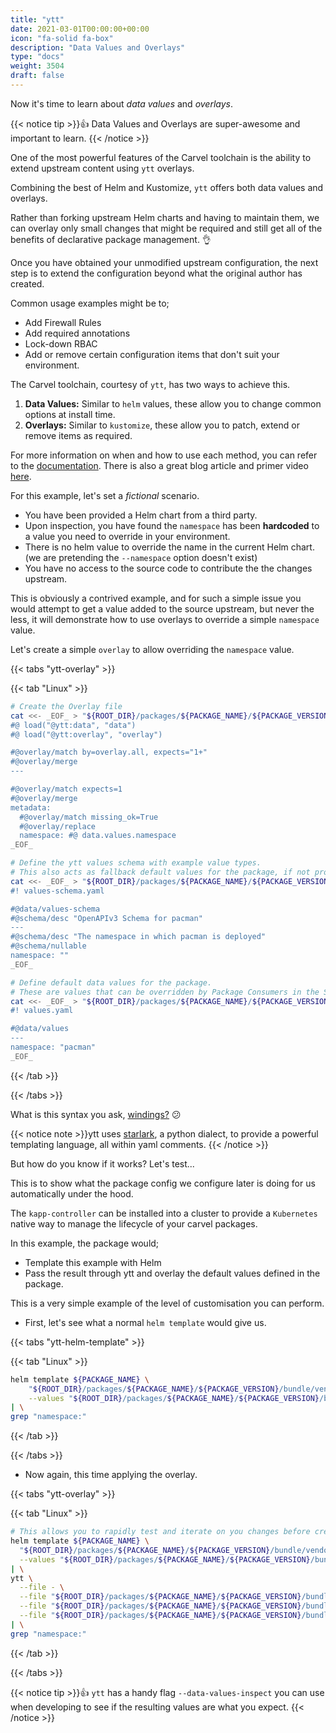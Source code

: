 ```yaml
---
title: "ytt"
date: 2021-03-01T00:00:00+00:00
icon: "fa-solid fa-box"
description: "Data Values and Overlays"
type: "docs"
weight: 3504
draft: false
---
```


Now it's time to learn about _data values_ and _overlays_.

{{< notice tip >}}👍 Data Values and Overlays are super-awesome and important to learn.
{{< /notice >}}

One of the most powerful features of the Carvel toolchain is the ability to extend upstream content using `ytt` overlays.

Combining the best of Helm and Kustomize, `ytt` offers both data values and overlays.

Rather than forking upstream Helm charts and having to maintain them, we can overlay only small changes that might be required and still get all of the benefits of declarative package management. :ok_hand:

Once you have obtained your unmodified upstream configuration, the next step is to extend the configuration beyond what the original author has created.

Common usage examples might be to;

- Add Firewall Rules
- Add required annotations
- Lock-down RBAC
- Add or remove certain configuration items that don't suit your environment.

The Carvel toolchain, courtesy of `ytt`, has two ways to achieve this.

1. **Data Values:** Similar to `helm` values, these allow you to change common options at install time.
1. **Overlays:** Similar to `kustomize`, these allow you to patch, extend or remove items as required.

For more information on when and how to use each method, you can refer to the [documentation](https://carvel.dev/ytt/docs/develop/data-values-vs-overlays/). There is also a great blog article and primer video [here](https://carvel.dev/blog/primer-on-ytt-overlays/).

For this example, let's set a _fictional_ scenario.

- You have been provided a Helm chart from a third party.
- Upon inspection, you have found the `namespace` has been **hardcoded** to a value you need to override in your environment.
- There is no helm value to override the name in the current Helm chart. (we are pretending the `--namespace` option doesn't exist)
- You have no access to the source code to contribute the the changes upstream.

This is obviously a contrived example, and for such a simple issue you would attempt to get a value added to the source upstream, but never the less, it will demonstrate how to use overlays to override a simple `namespace` value.

Let's create a simple `overlay` to allow overriding the `namespace` value.

{{< tabs "ytt-overlay" >}}

{{< tab "Linux" >}}

```bash
# Create the Overlay file
cat <<- _EOF_ > "${ROOT_DIR}/packages/${PACKAGE_NAME}/${PACKAGE_VERSION}/bundle/ytt/overlays/replace-namespace.yaml"
#@ load("@ytt:data", "data")
#@ load("@ytt:overlay", "overlay")

#@overlay/match by=overlay.all, expects="1+"
#@overlay/merge
---

#@overlay/match expects=1
#@overlay/merge
metadata:
  #@overlay/match missing_ok=True
  #@overlay/replace
  namespace: #@ data.values.namespace
_EOF_

# Define the ytt values schema with example value types.
# This also acts as fallback default values for the package, if not provided in values.yaml
cat <<- _EOF_ > "${ROOT_DIR}/packages/${PACKAGE_NAME}/${PACKAGE_VERSION}/bundle/ytt/values-schema.yaml"
#! values-schema.yaml

#@data/values-schema
#@schema/desc "OpenAPIv3 Schema for pacman"
---
#@schema/desc "The namespace in which pacman is deployed"
#@schema/nullable
namespace: ""
_EOF_

# Define default data values for the package.
# These are values that can be overridden by Package Consumers in the Secret config at install time.
cat <<- _EOF_ > "${ROOT_DIR}/packages/${PACKAGE_NAME}/${PACKAGE_VERSION}/bundle/ytt/values.yaml"
#! values.yaml

#@data/values
---
namespace: "pacman"
_EOF_
```

{{< /tab >}}

{{< /tabs >}}

What is this syntax you ask, [windings?](https://en.wikipedia.org/wiki/Wingdings) :confused:

{{< notice note >}}ytt uses [starlark](https://github.com/bazelbuild/starlark), a python dialect, to provide a powerful templating language, all within yaml comments.
{{< /notice >}}

But how do you know if it works? Let's test...

This is to show what the package config we configure later is doing for us automatically under the hood.

The `kapp-controller` can be installed into a cluster to provide a `Kubernetes` native way to manage the lifecycle of your carvel packages.

In this example, the package would;

- Template this example with Helm
- Pass the result through ytt and overlay the default values defined in the package.

This is a very simple example of the level of customisation you can perform.

- First, let's see what a normal `helm template` would give us.

{{< tabs "ytt-helm-template" >}}

{{< tab "Linux" >}}

```bash
helm template ${PACKAGE_NAME} \
    "${ROOT_DIR}/packages/${PACKAGE_NAME}/${PACKAGE_VERSION}/bundle/vendor/helm/" \
    --values "${ROOT_DIR}/packages/${PACKAGE_NAME}/${PACKAGE_VERSION}/bundle/vendor/helm/values.yaml" \
| \
grep "namespace:"
```

{{< /tab >}}

{{< /tabs >}}

- Now again, this time applying the overlay.

{{< tabs "ytt-overlay" >}}

{{< tab "Linux" >}}

```bash
# This allows you to rapidly test and iterate on you changes before creating the entire package.
helm template ${PACKAGE_NAME} \
  "${ROOT_DIR}/packages/${PACKAGE_NAME}/${PACKAGE_VERSION}/bundle/vendor/helm/" \
  --values "${ROOT_DIR}/packages/${PACKAGE_NAME}/${PACKAGE_VERSION}/bundle/vendor/helm/values.yaml" \
| \
ytt \
  --file - \
  --file "${ROOT_DIR}/packages/${PACKAGE_NAME}/${PACKAGE_VERSION}/bundle/ytt/values-schema.yaml" \
  --file "${ROOT_DIR}/packages/${PACKAGE_NAME}/${PACKAGE_VERSION}/bundle/ytt/values.yaml" \
  --file "${ROOT_DIR}/packages/${PACKAGE_NAME}/${PACKAGE_VERSION}/bundle/ytt/overlays" \
| \
grep "namespace:"
```

{{< /tab >}}

{{< /tabs >}}

{{< notice tip >}}👍 `ytt` has a handy flag `--data-values-inspect` you can use when developing to see if the resulting values are what you expect.
{{< /notice >}}
